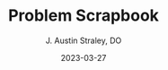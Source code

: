 ---
title: Problem Scrapbook
author: J. Austin Straley, DO
date: 2023-03-27
layout: post
permalink: /problem_scrapbook
---